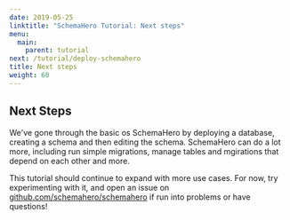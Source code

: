 ```yaml
---
date: 2019-05-25
linktitle: "SchemaHero Tutorial: Next steps"
menu:
  main:
    parent: tutorial
next: /tutorial/deploy-schemahero
title: Next steps
weight: 60
---
```


## Next Steps

We've gone through the basic os SchemaHero by deploying a database, creating a schema and then editing the schema. SchemaHero can do a lot more, including run simple migrations, manage tables and mgirations that depend on each other and more.

This tutorial should continue to expand with more use cases. For now, try experimenting with it, and open an issue on [github.com/schemahero/schemahero](https://github.com/schemahero/schemahero) if run into problems or have questions!
